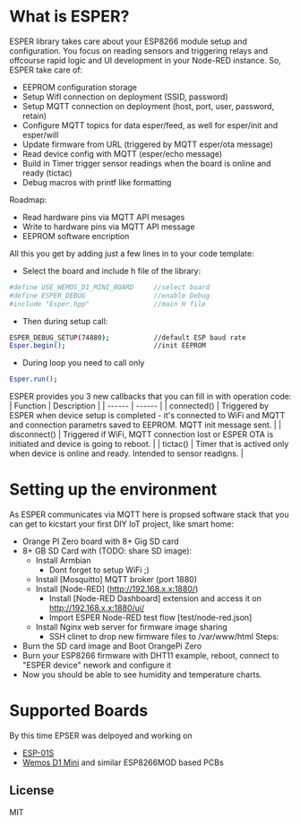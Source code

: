 # What is ESPER?
ESPER library takes care about your ESP8266 module setup and configuration. You focus on reading sensors and triggering relays and offcourse rapid logic and UI development in your Node-RED instance. So, ESPER take care of:
* EEPROM configuration storage
* Setup WifI connection on deployment (SSID, password)
* Setup MQTT connection on deployment (host, port, user, password, retain)
* Configure MQTT topics for data esper/feed, as well for esper/init and esper/will
* Update firmware from URL (triggered by MQTT esper/ota message)
* Read device config with MQTT (esper/echo message)
* Build in Timer trigger sensor readings when the board is online and ready (tictac)
* Debug macros with printf like formatting

Roadmap:
* Read hardware pins via MQTT API mesages
* Write to hardware pins via MQTT API message
* EEPROM software encription

All this you get by adding just a few lines in to your code template:

* Select the board and include h file of the library:
```sh
#define USE_WEMOS_D1_MINI_BOARD     //select board
#define ESPER_DEBUG                 //enable Debug
#include "Esper.hpp"                //main H file
```
* Then during setup call:
```sh
ESPER_DEBUG_SETUP(74880);           //default ESP baud rate
Esper.begin();                      //init EEPROM
```
* During loop you need to call only
```sh
Esper.run();
```
ESPER provides you 3 new callbacks that you can fill in with operation code:
| Function | Description |
| ------ | ------ |
| connected() | Triggered by ESPER when device setup is completed - it's connected to WiFi and MQTT and connection parametrs saved to EEPROM. MQTT init message sent. |
| disconnect() | Triggered if WiFi, MQTT connection lost or ESPER OTA is initiated and device is going to reboot. |
| tictac() | Timer that is actived only when device is online and ready. Intended to sensor readigns. |

# Setting up the environment
As ESPER communicates via MQTT here is propsed software stack that you can get to kicstart your first DIY IoT project, like smart home:
* Orange PI Zero board with 8+ Gig SD card
* 8+ GB SD Card with (TODO: share SD image):
  * Install Armbian
    * Dont forget to setup WiFi ;)
  * Install [Mosquitto] MQTT broker (port 1880)
  * Install [Node-RED] (http://192.168.x.x:1880/)
    * Install [Node-RED Dashboard] extension and access it on http://192.168.x.x:1880/ui/
    * Import ESPER Node-RED test flow [test/node-red.json]
  * Install Nginx web server for firmware image sharing
    * SSH clinet to drop new firmware files to /var/www/html
Steps:
* Burn the SD card image and Boot OrangePi Zero
* Burn your ESP8266 firmware with DHT11 example, reboot, connect to "ESPER device" nework and configure it
* Now you should be able to see humidity and temperature charts.

# Supported Boards
By this time EPSER was delpoyed and working on
* [ESP-01S]
* [Wemos D1 Mini] and similar ESP8266MOD based PCBs

License
----

MIT

[//]: #

[ESP-01S]: [https://www.aliexpress.com/item/WIFI-module-ESP-01-ESP8266-8Mb-flash-memory/32733744011.html?spm=a2g0s.9042311.0.0.da9DRM&af=1696703&cv=25765197&cn=41p5y7w4do70a0xrzwt58ht5vxh30a4p&dp=v5_41p5y7w4do70a0xrzwt58ht5vxh30a4p&mall_affr=pr1&aff_platform=default&cpt=1521649012473&sk=jqf2Rf6&aff_trace_key=bed5cdc34a724c9d858342cacac3e055-1521649012473-09252-jqf2Rf6&terminal_id=897c247d304f494e95802c610d1d8751]

[Wemos D1 Mini]: https://www.aliexpress.com/item/D1-mini-Mini-NodeMcu-4M-bytes-Lua-WIFI-Internet-of-Things-development-board-based-ESP8266-by/32662942091.html?spm=a2g0s.9042311.0.0.bHIaLG&af=1696703&cv=25765197&cn=41p5y89ttwv6le8xkuvp5kn7tmz7c7gs&dp=v5_41p5y89ttwv6le8xkuvp5kn7tmz7c7gs&mall_affr=pr1&aff_platform=default&cpt=1521649505722&sk=jqf2Rf6&aff_trace_key=a9ea496c48aa41ac975edb51d96e5a8a-1521649505722-02062-jqf2Rf6&terminal_id=897c247d304f494e95802c610d1d8751
